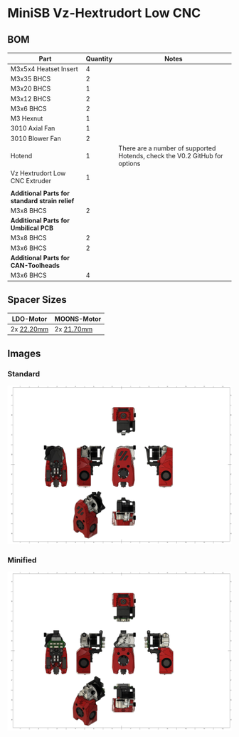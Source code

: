 # MiniSB Vz-Hextrudort Low CNC

## BOM

| Part                                            | Quantity | Notes                                                                      |
| ----------------------------------------------- | -------- | -------------------------------------------------------------------------- |
| M3x5x4 Heatset Insert                           | 4        |
| M3x35 BHCS                                      | 2        |                                                                            |
| M3x20 BHCS                                      | 1        |                                                                            |
| M3x12 BHCS                                      | 2        |
| M3x6 BHCS                                       | 2        |
| M3 Hexnut                                       | 1        |
| 3010 Axial Fan                                  | 1        |
| 3010 Blower Fan                                 | 2        |
| Hotend                                          | 1        | There are a number of supported Hotends, check the V0.2 GitHub for options |
| Vz Hextrudort Low CNC Extruder                  | 1        |
|                                                 |          |                                                                            |
| **Additional Parts for standard strain relief** |
| M3x8 BHCS                                       | 2        |                                                                            |
| **Additional Parts for Umbilical PCB**          |
| M3x8 BHCS                                       | 2        |                                                                            |
| M3x6 BHCS                                       | 2        |                                                                            |
| **Additional Parts for CAN-Toolheads**          |
| M3x6 BHCS                                       | 4        |                                                                            |

## Spacer Sizes

| LDO-Motor                                                     | MOONS-Motor                                                   |
| ------------------------------------------------------------- | ------------------------------------------------------------- |
| 2x [22.20mm](/Spacers/Octagon-STL/Octagon_Spacer_22.20mm.stl) | 2x [21.70mm](/Spacers/Octagon-STL/Octagon_Spacer_21.70mm.stl) |

## Images

### Standard

![Standard](images/Vz-Hextrudort_Low_CNC.png)

### Minified

![Minified](images/Vz-Hextrudort_Low_CNC_Minified.png)
